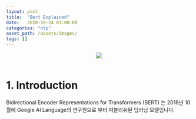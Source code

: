 ```yaml
---
layout: post
title:  "Bert Explained"
date:   2020-10-24 01:00:00
categories: "nlp"
asset_path: /assets/images/
tags: []
---
```


<header>
    <img src="{{ page.asset_path }}bert-architecture.png" class="img-responsive img-rounded img-fluid center">
    
</header>

# 1. Introduction 

Bidirectional Encoder Representations for Transformers (BERT) 는 2018년 10월에 Google AI Language의 연구원으로 부터 퍼블리쉬된 딥러닝 모델입니다. 